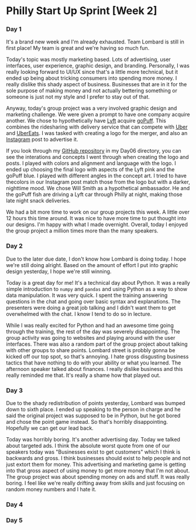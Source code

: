 # Philly Start Up Sprint [Week 2]

<h3 class="pr">Day 1</h3>

It's a brand new week and I'm already exhausted. Team Lombard is still in first
place! My team is great and we're having so much fun.

Today's topic was mostly marketing based. Lots of advertising, user interfaces,
user experience, graphic design, and branding. Personally, I was really looking
forward to UI/UX since that's a little more technical, but it ended up being 
about tricking consumers into spending more money. I really dislike this shady
aspect of business. Businesses that are in it for the sole purpose of making 
money and not actually bettering something or someone is just not my style and 
I prefer to stay out of that.

Anyway, today's group project was a very involved graphic design and marketing
challenge. We were given a prompt to have one company acquire another. We chose
to hypothetically have [Lyft](lyft.com) acquire [goPuff](gopuff.com). This 
combines the ridesharing with delivery service that can compete with 
[Uber](uber.com) and [UberEats](https://www.ubereats.com/). I was tasked with
creating a logo for the merger, and also an [Instagram](instagram.com) post to
advertise it.

If you look through my 
[GitHub repository](https://github.com/charlierosec/PhillyStartupSprint2020) in
my Day06 directory, you can see the interations and concepts I went through when
creating the logo and posts. I played with colors and alignment and language with
the logo. I ended up choosing the final logo with aspects of the Lyft pink and 
the goPuff blue. I played with different angles in the concept art. I tried to 
have thecolors in our Instagram post match those from the logo but with a darker, 
nighttime mood. We chose Will Smith as a hypothetical ambassador. He and the goPuff 
fish are driving a Lyft car through Philly at night, making those late night 
snack deliveries.

We had a bit more time to work on our group projects this week. A little over 12
hours this time around. It was nice to have more time to put thought into our 
designs. I'm happy with what I made overnight. Overall, today I enjoyed the group
project a million times more than the many speakers.

<h3 class="po">Day 2</h3>

Due to the later due date, I don't know how Lombard is doing today. I hope we're 
still doing alright. Based on the amount of effort I put into graphic design
yesterday, I hope we're still winning.

Today is a great day for me! It's a technical day about Python. It was a really
simple introduction to `numpy` and `pandas` and using Python as a way to show
data manipulation. It was very quick. I spent the training answering questions in
the chat and going over basic syntax and explanations. The presenters were doing
a great job talking and I didn't want them to get overwhelmed with the chat. I 
know I tend to do so in lecture.

While I was really excited for Python and had an awesome time going through the
training, the rest of the day was severely disappointing. The group activity was
going to websites and playing around with the user interfaces. There was also a
random part of the group project about talking with other groups to share points.
Lombard street is probbly gonna be kicked off our top spot, so that's annoying. 
I hate gross disgusting business tactics that have nothing to do with your ability
or what you learned. The afternoon speaker talked about finances. I really
dislike business and this really reminded me that. It's really a shame how that
played out.


<h3 class="py">Day 3</h3>

Due to the shady redistribution of points yesterday, Lombard was bumped down to
sixth place. I ended up speaking to the person in charge and he said the original
project was supposed to be in Python, but he got bored and chose the point game
instead. So that's horribly disappointing. Hopefully we can get our lead back.

Today was horribly boring. It's another advertising day. Today we talked about
targeted ads. I think the absolute worst quote from one of our speakers today
was "Businesses exist to get customers" which I think is backwards and gross.
I think businesses should exist to help people and not just extort them for
money. This advertising and marketing game is getting into that gross aspect of
using money to get more money that I'm not about. The group project was about
spending money on ads and stuff. It was really boring. I feel like we're really
drifting away from skills and just focusing on random money numbers and I hate
it.


<h3 class="pg">Day 4</h3>
<h3 class="pb">Day 5</h3>
